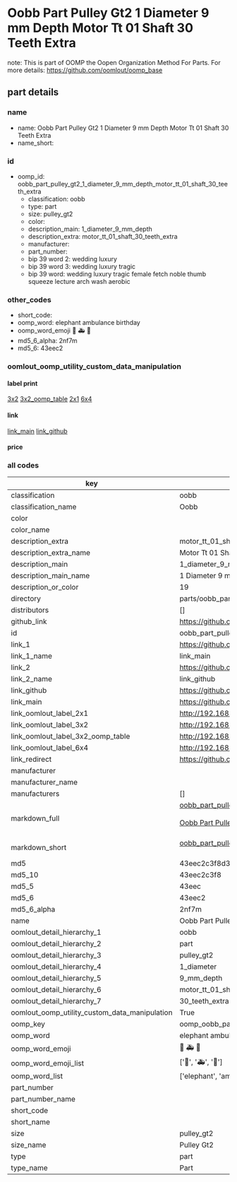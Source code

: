 # Oobb Part Pulley Gt2 1 Diameter 9 mm Depth Motor Tt 01 Shaft 30 Teeth Extra  

note: This is part of OOMP the Oopen Organization Method For Parts. For more details: https://github.com/oomlout/oomp_base

##  part details
  







### name
* name: Oobb Part Pulley Gt2 1 Diameter 9 mm Depth Motor Tt 01 Shaft 30 Teeth Extra
* name_short: 
### id
* oomp_id: oobb_part_pulley_gt2_1_diameter_9_mm_depth_motor_tt_01_shaft_30_teeth_extra
  * classification: oobb
  * type: part
  * size: pulley_gt2
  * color: 
  * description_main: 1_diameter_9_mm_depth
  * description_extra: motor_tt_01_shaft_30_teeth_extra
  * manufacturer: 
  * part_number: 
  * bip 39 word 2: wedding luxury
  * bip 39 word 3: wedding luxury tragic
  * bip 39 word: wedding luxury tragic female fetch noble thumb squeeze lecture arch wash aerobic

### other_codes
* short_code: 
* oomp_word: elephant ambulance birthday
* oomp_word_emoji :elephant: :ambulance: :birthday:
* md5_6_alpha: 2nf7m
* md5_6: 43eec2






### oomlout_oomp_utility_custom_data_manipulation
#### label print
[3x2](http://192.168.1.245:1112/?label=oomp%202nf7m)
[3x2_oomp_table](http://192.168.1.108:1112/?label=oomp%202nf7m)
[2x1](http://192.168.1.242:1112/?label=oomp%202nf7m)
[6x4](http://192.168.1.55:1112/?label=oomp%202nf7m)    

#### link

[link_main](https://github.com/oomlout/oomlout_oomp_version_1_messy/tree/main/parts/oobb_part_pulley_gt2_1_diameter_9_mm_depth_motor_tt_01_shaft_30_teeth_extra) [link_github](https://github.com/oomlout/oomlout_oomp_version_1_messy/tree/main/parts/oobb_part_pulley_gt2_1_diameter_9_mm_depth_motor_tt_01_shaft_30_teeth_extra)                             

#### price







### all codes 
| key | value |  
| --- | --- |  
| classification | oobb |  
| classification_name | Oobb |  
| color |  |  
| color_name |  |  
| description_extra | motor_tt_01_shaft_30_teeth_extra |  
| description_extra_name | Motor Tt 01 Shaft 30 Teeth Extra |  
| description_main | 1_diameter_9_mm_depth |  
| description_main_name | 1 Diameter 9 mm Depth |  
| description_or_color | 19 |  
| directory | parts/oobb_part_pulley_gt2_1_diameter_9_mm_depth_motor_tt_01_shaft_30_teeth_extra |  
| distributors | [] |  
| github_link | https://github.com/oomlout/oomlout_oomp_part_src/tree/main/parts/oobb_part_pulley_gt2_1_diameter_9_mm_depth_motor_tt_01_shaft_30_teeth_extra |  
| id | oobb_part_pulley_gt2_1_diameter_9_mm_depth_motor_tt_01_shaft_30_teeth_extra |  
| link_1 | https://github.com/oomlout/oomlout_oomp_version_1_messy/tree/main/parts/oobb_part_pulley_gt2_1_diameter_9_mm_depth_motor_tt_01_shaft_30_teeth_extra |  
| link_1_name | link_main |  
| link_2 | https://github.com/oomlout/oomlout_oomp_version_1_messy/tree/main/parts/oobb_part_pulley_gt2_1_diameter_9_mm_depth_motor_tt_01_shaft_30_teeth_extra |  
| link_2_name | link_github |  
| link_github | https://github.com/oomlout/oomlout_oomp_version_1_messy/tree/main/parts/oobb_part_pulley_gt2_1_diameter_9_mm_depth_motor_tt_01_shaft_30_teeth_extra |  
| link_main | https://github.com/oomlout/oomlout_oomp_version_1_messy/tree/main/parts/oobb_part_pulley_gt2_1_diameter_9_mm_depth_motor_tt_01_shaft_30_teeth_extra |  
| link_oomlout_label_2x1 | http://192.168.1.242:1112/?label=oomp%202nf7m |  
| link_oomlout_label_3x2 | http://192.168.1.245:1112/?label=oomp%202nf7m |  
| link_oomlout_label_3x2_oomp_table | http://192.168.1.108:1112/?label=oomp%202nf7m |  
| link_oomlout_label_6x4 | http://192.168.1.55:1112/?label=oomp%202nf7m |  
| link_redirect | https://github.com/oomlout/oomlout_oomp_version_1_messy/tree/main/parts/oobb_part_pulley_gt2_1_diameter_9_mm_depth_motor_tt_01_shaft_30_teeth_extra |  
| manufacturer |  |  
| manufacturer_name |  |  
| manufacturers | [] |  
| markdown_full | [oobb_part_pulley_gt2_1_diameter_9_mm_depth_motor_tt_01_shaft_30_teeth_extra](none)<br>[](none)<br>[Oobb Part Pulley Gt2 1 Diameter 9 Mm Depth Motor Tt 01 Shaft 30 Teeth Extra](none)<br><br> |  
| markdown_short | [oobb_part_pulley_gt2_1_diameter_9_mm_depth_motor_tt_01_shaft_30_teeth_extra](none)<br><br> |  
| md5 | 43eec2c3f8d39c2e56aaa54fcde157c7 |  
| md5_10 | 43eec2c3f8 |  
| md5_5 | 43eec |  
| md5_6 | 43eec2 |  
| md5_6_alpha | 2nf7m |  
| name | Oobb Part Pulley Gt2 1 Diameter 9 mm Depth Motor Tt 01 Shaft 30 Teeth Extra |  
| oomlout_detail_hierarchy_1 | oobb |  
| oomlout_detail_hierarchy_2 | part |  
| oomlout_detail_hierarchy_3 | pulley_gt2 |  
| oomlout_detail_hierarchy_4 | 1_diameter |  
| oomlout_detail_hierarchy_5 | 9_mm_depth |  
| oomlout_detail_hierarchy_6 | motor_tt_01_shaft |  
| oomlout_detail_hierarchy_7 | 30_teeth_extra |  
| oomlout_oomp_utility_custom_data_manipulation | True |  
| oomp_key | oomp_oobb_part_pulley_gt2_1_diameter_9_mm_depth_motor_tt_01_shaft_30_teeth_extra |  
| oomp_word | elephant ambulance birthday |  
| oomp_word_emoji | :elephant: :ambulance: :birthday: |  
| oomp_word_emoji_list | [':elephant:', ':ambulance:', ':birthday:'] |  
| oomp_word_list | ['elephant', 'ambulance', 'birthday'] |  
| part_number |  |  
| part_number_name |  |  
| short_code |  |  
| short_name |  |  
| size | pulley_gt2 |  
| size_name | Pulley Gt2 |  
| type | part |  
| type_name | Part |  
